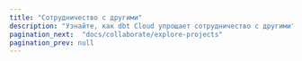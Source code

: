 ```yaml
---
title: "Сотрудничество с другими"
description: "Узнайте, как dbt Cloud упрощает сотрудничество с другими"
pagination_next:  "docs/collaborate/explore-projects"
pagination_prev: null
---
```


<div className="grid--2-col">

<Card
    title="Откройте данные с dbt Explorer"
    body="Узнайте о dbt Explorer и как взаимодействовать с ним, чтобы понять, улучшить и использовать ваши dbt проекты."
    link="/docs/collaborate/explore-projects"
    icon="dbt-bit"/>

<Card
    title="Контроль версий с Git"
    body="Узнайте о Git и контроле версий."
    link="/docs/collaborate/git-version-control"
    icon="dbt-bit"/>

</div>
<br />
<div className="grid--2-col">

<Card
    title="Документируйте ваши dbt проекты"
    body="Узнайте, как хорошая документация для ваших dbt моделей помогает заинтересованным сторонам находить и понимать ваши наборы данных."
    link="/docs/collaborate/build-and-view-your-docs"
    icon="dbt-bit"/>

<Card
    title="Управление моделями"
    body="Узнайте о функциях dbt Cloud, связанных с управлением моделями (например, доступ к моделям)."
    link="/docs/collaborate/govern/about-model-governance"
    icon="dbt-bit"/>

</div>